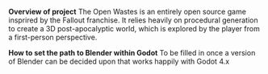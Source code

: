 
**Overview of project**
The Open Wastes is an entirely open source game insprired by the Fallout franchise. It relies heavily on procedural generation to create a 3D post-apocalyptic world, which is explored by the player from a first-person perspective.

**How to set the path to Blender within Godot**
To be filled in once a version of Blender can be decided upon that works happily with Godot 4.x
